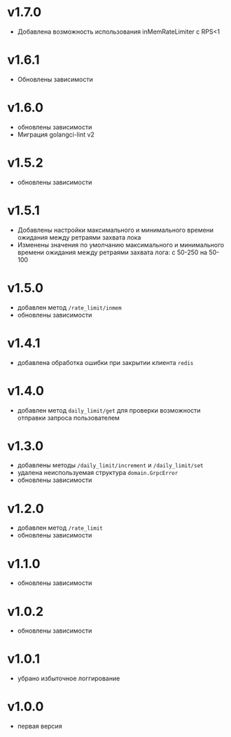 # v1.7.0
* Добавлена возможность использования inMemRateLimiter с RPS<1
# v1.6.1
* Обновлены зависимости
# v1.6.0
* обновлены зависимости
* Миграция golangci-lint v2
# v1.5.2
* обновлены зависимости
# v1.5.1
* Добавлены настройки максимального и минимального времени ожидания между ретраями захвата лока
* Изменены значения по умолчанию максимального и минимального времени ожидания между ретраями захвата лога: с 50-250 на 50-100
# v1.5.0
* добавлен метод `/rate_limit/inmem`
* обновлены зависимости
# v1.4.1
* добавлена обработка ошибки при закрытии клиента `redis`
# v1.4.0
* добавлен метод `daily_limit/get` для проверки возможности отправки запроса пользователем
# v1.3.0
* добавлены методы `/daily_limit/increment` и `/daily_limit/set`
* удалена неиспользуемая структура `domain.GrpcError`
* обновлены зависимости
# v1.2.0
* добавлен метод `/rate_limit`
* обновлены зависимости
# v1.1.0
* обновлены зависимости
# v1.0.2
* обновлены зависимости
# v1.0.1
* убрано избыточное логгирование
# v1.0.0
* первая версия
